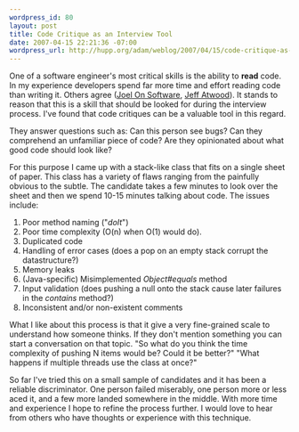 ```yaml
--- 
wordpress_id: 80
layout: post
title: Code Critique as an Interview Tool
date: 2007-04-15 22:21:36 -07:00
wordpress_url: http://hupp.org/adam/weblog/2007/04/15/code-critique-as-an-interview-tool/
---
```

One of a software engineer's most critical skills is the ability to
**read** code.  In my experience developers spend far more time and
effort reading code than writing it.  Others agree ([Joel On
Software](http://www.joelonsoftware.com/articles/fog0000000069.html),
[Jeff Atwood](http://www.codinghorror.com/blog/archives/000684.html)).
It stands to reason that this is a skill that should be looked for
during the interview process.  I've found that code critiques can be a
valuable tool in this regard.

They answer questions such as: Can this person see bugs?  Can they
comprehend an unfamiliar piece of code?  Are they opinionated about
what good code should look like?

For this purpose I came up with a stack-like class that fits on a
single sheet of paper.  This class has a variety of flaws ranging from
the painfully obvious to the subtle. The candidate takes a few minutes
to look over the sheet and then we spend 10-15 minutes talking about
code.  The issues include:

 1. Poor method naming  ("*doIt*")
 1. Poor time complexity (O(n) when O(1) would do).
 1. Duplicated code
 1. Handling of error cases (does a pop on an empty stack corrupt the
    datastructure?)
 1. Memory leaks
 1. (Java-specific) Misimplemented *Object#equals* method
 1. Input validation (does pushing a null onto the stack cause later failures in the *contains* method?)
 1. Inconsistent and/or non-existent comments


What I like about this process is that it give a very fine-grained
scale to understand how someone thinks.  If they don't mention
something you can start a conversation on that topic.  "So what do you
think the time complexity of pushing N items would be?  Could it be
better?" "What happens if multiple threads use the class at once?"

So far I've tried this on a small sample of candidates and it has been
a reliable discriminator.  One person failed miserably, one person
more or less aced it, and a few more landed somewhere in the middle.
With more time and experience I hope to refine the process further.  I
would love to hear from others who have thoughts or experience with
this technique.
